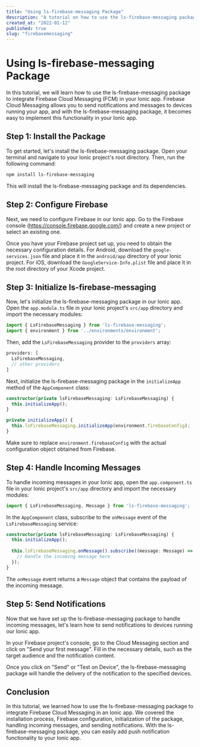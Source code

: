 ```yaml
---
title: "Using ls-firebase-messaging Package"
description: "A tutorial on how to use the ls-firebase-messaging package to integrate Firebase Cloud Messaging in your Ionic app."
created_at: "2022-01-12"
published: true
slug: "firebasemessaging"
---
```


# Using ls-firebase-messaging Package

In this tutorial, we will learn how to use the ls-firebase-messaging package to integrate Firebase Cloud Messaging (FCM) in your Ionic app. Firebase Cloud Messaging allows you to send notifications and messages to devices running your app, and with the ls-firebase-messaging package, it becomes easy to implement this functionality in your Ionic app.

## Step 1: Install the Package

To get started, let's install the ls-firebase-messaging package. Open your terminal and navigate to your Ionic project's root directory. Then, run the following command:

```bash
npm install ls-firebase-messaging
```

This will install the ls-firebase-messaging package and its dependencies.

## Step 2: Configure Firebase

Next, we need to configure Firebase in our Ionic app. Go to the Firebase console (https://console.firebase.google.com/) and create a new project or select an existing one.

Once you have your Firebase project set up, you need to obtain the necessary configuration details. For Android, download the `google-services.json` file and place it in the `android/app` directory of your Ionic project. For iOS, download the `GoogleService-Info.plist` file and place it in the root directory of your Xcode project.

## Step 3: Initialize ls-firebase-messaging

Now, let's initialize the ls-firebase-messaging package in our Ionic app. Open the `app.module.ts` file in your Ionic project's `src/app` directory and import the necessary modules:

```typescript
import { LsFirebaseMessaging } from 'ls-firebase-messaging';
import { environment } from '../environments/environment';
```

Then, add the `LsFirebaseMessaging` provider to the `providers` array:

```typescript
providers: [
  LsFirebaseMessaging,
  // other providers
]
```

Next, initialize the ls-firebase-messaging package in the `initializeApp` method of the `AppComponent` class:

```typescript
constructor(private lsFirebaseMessaging: LsFirebaseMessaging) {
  this.initializeApp();
}

private initializeApp() {
  this.lsFirebaseMessaging.initializeApp(environment.firebaseConfig);
}
```

Make sure to replace `environment.firebaseConfig` with the actual configuration object obtained from Firebase.

## Step 4: Handle Incoming Messages

To handle incoming messages in your Ionic app, open the `app.component.ts` file in your Ionic project's `src/app` directory and import the necessary modules:

```typescript
import { LsFirebaseMessaging, Message } from 'ls-firebase-messaging';
```

In the `AppComponent` class, subscribe to the `onMessage` event of the `LsFirebaseMessaging` service:

```typescript
constructor(private lsFirebaseMessaging: LsFirebaseMessaging) {
  this.initializeApp();
  
  this.lsFirebaseMessaging.onMessage().subscribe((message: Message) => {
    // Handle the incoming message here
  });
}
```

The `onMessage` event returns a `Message` object that contains the payload of the incoming message.

## Step 5: Send Notifications

Now that we have set up the ls-firebase-messaging package to handle incoming messages, let's learn how to send notifications to devices running our Ionic app.

In your Firebase project's console, go to the Cloud Messaging section and click on "Send your first message". Fill in the necessary details, such as the target audience and the notification content.

Once you click on "Send" or "Test on Device", the ls-firebase-messaging package will handle the delivery of the notification to the specified devices.

## Conclusion

In this tutorial, we learned how to use the ls-firebase-messaging package to integrate Firebase Cloud Messaging in an Ionic app. We covered the installation process, Firebase configuration, initialization of the package, handling incoming messages, and sending notifications. With the ls-firebase-messaging package, you can easily add push notification functionality to your Ionic app.